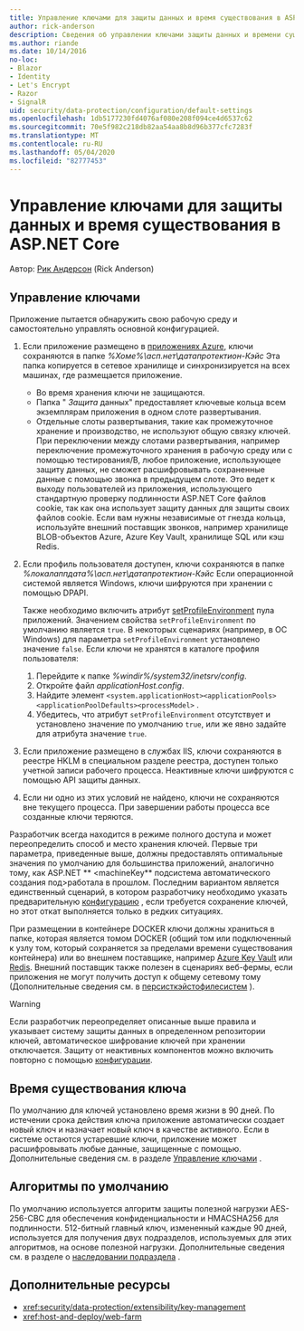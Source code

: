 ```yaml
---
title: Управление ключами для защиты данных и время существования в ASP.NET Core
author: rick-anderson
description: Сведения об управлении ключами защиты данных и времени существования в ASP.NET Core.
ms.author: riande
ms.date: 10/14/2016
no-loc:
- Blazor
- Identity
- Let's Encrypt
- Razor
- SignalR
uid: security/data-protection/configuration/default-settings
ms.openlocfilehash: 1db5177230fd4076af080e208f094ce4d6537c62
ms.sourcegitcommit: 70e5f982c218db82aa54aa8b8d96b377cfc7283f
ms.translationtype: MT
ms.contentlocale: ru-RU
ms.lasthandoff: 05/04/2020
ms.locfileid: "82777453"
---
```

# <a name="data-protection-key-management-and-lifetime-in-aspnet-core"></a>Управление ключами для защиты данных и время существования в ASP.NET Core

Автор: [Рик Андерсон](https://twitter.com/RickAndMSFT) (Rick Anderson)

## <a name="key-management"></a>Управление ключами

Приложение пытается обнаружить свою рабочую среду и самостоятельно управлять основной конфигурацией.

1. Если приложение размещено в [приложениях Azure](https://azure.microsoft.com/services/app-service/), ключи сохраняются в папке *%Хоме%\асп.нет\датапротектион-Кэйс* Эта папка копируется в сетевое хранилище и синхронизируется на всех машинах, где размещается приложение.
   * Во время хранения ключи не защищаются.
   * Папка " *Защита* данных" предоставляет ключевые кольца всем экземплярам приложения в одном слоте развертывания.
   * Отдельные слоты развертывания, такие как промежуточное хранение и производство, не используют общую связку ключей. При переключении между слотами развертывания, например переключение промежуточного хранения в рабочую среду или с помощью тестирования/B, любое приложение, использующее защиту данных, не сможет расшифровывать сохраненные данные с помощью звонка в предыдущем слоте. Это ведет к выходу пользователей из приложения, использующего стандартную проверку подлинности ASP.NET Core файлов cookie, так как она использует защиту данных для защиты своих файлов cookie. Если вам нужны независимые от гнезда кольца, используйте внешний поставщик звонков, например хранилище BLOB-объектов Azure, Azure Key Vault, хранилище SQL или кэш Redis.

1. Если профиль пользователя доступен, ключи сохраняются в папке *%локалаппдата%\асп.нет\датапротектион-Кэйс* Если операционной системой является Windows, ключи шифруются при хранении с помощью DPAPI.

   Также необходимо включить атрибут [setProfileEnvironment](/iis/configuration/system.applicationhost/applicationpools/add/processmodel#configuration) пула приложений. Значением свойства `setProfileEnvironment` по умолчанию является `true`. В некоторых сценариях (например, в ОС Windows) для параметра `setProfileEnvironment` установлено значение `false`. Если ключи не хранятся в каталоге профиля пользователя:

   1. Перейдите к папке *%windir%/system32/inetsrv/config*.
   1. Откройте файл *applicationHost.config*.
   1. Найдите элемент `<system.applicationHost><applicationPools><applicationPoolDefaults><processModel>` .
   1. Убедитесь, что атрибут `setProfileEnvironment` отсутствует и установлено значение по умолчанию `true`, или же явно задайте для атрибута значение `true`.

1. Если приложение размещено в службах IIS, ключи сохраняются в реестре HKLM в специальном разделе реестра, доступен только учетной записи рабочего процесса. Неактивные ключи шифруются с помощью API защиты данных.

1. Если ни одно из этих условий не найдено, ключи не сохраняются вне текущего процесса. При завершении работы процесса все созданные ключи теряются.

Разработчик всегда находится в режиме полного доступа и может переопределить способ и место хранения ключей. Первые три параметра, приведенные выше, должны предоставлять оптимальные значения по умолчанию для большинства приложений, аналогично тому, как ASP.NET ** \<machineKey** подсистема автоматического создания под>работала в прошлом. Последним вариантом является единственный сценарий, в котором разработчику необходимо указать предварительную [конфигурацию](xref:security/data-protection/configuration/overview) , если требуется сохранение ключей, но этот откат выполняется только в редких ситуациях.

При размещении в контейнере DOCKER ключи должны храниться в папке, которая является томом DOCKER (общий том или подключенный к узлу том, который сохраняется за пределами времени существования контейнера) или во внешнем поставщике, например [Azure Key Vault](https://azure.microsoft.com/services/key-vault/) или [Redis](https://redis.io/). Внешний поставщик также полезен в сценариях веб-фермы, если приложения не могут получить доступ к общему сетевому тому (Дополнительные сведения см. в [персисткэйстофилесистем](xref:security/data-protection/configuration/overview#persistkeystofilesystem) ).

> [!WARNING]
> Если разработчик переопределяет описанные выше правила и указывает систему защиты данных в определенном репозитории ключей, автоматическое шифрование ключей при хранении отключается. Защиту от неактивных компонентов можно включить повторно с помощью [конфигурации](xref:security/data-protection/configuration/overview).

## <a name="key-lifetime"></a>Время существования ключа

По умолчанию для ключей установлено время жизни в 90 дней. По истечении срока действия ключа приложение автоматически создает новый ключ и назначает новый ключ в качестве активного. Если в системе остаются устаревшие ключи, приложение может расшифровывать любые данные, защищенные с помощью. Дополнительные сведения см. в разделе [Управление ключами](xref:security/data-protection/implementation/key-management#key-expiration-and-rolling) .

## <a name="default-algorithms"></a>Алгоритмы по умолчанию

По умолчанию используется алгоритм защиты полезной нагрузки AES-256-CBC для обеспечения конфиденциальности и HMACSHA256 для подлинности. 512-битный главный ключ, измененный каждые 90 дней, используется для получения двух подразделов, используемых для этих алгоритмов, на основе полезной нагрузки. Дополнительные сведения см. в разделе о [наследовании подраздела](xref:security/data-protection/implementation/subkeyderivation#additional-authenticated-data-and-subkey-derivation) .

## <a name="additional-resources"></a>Дополнительные ресурсы

* <xref:security/data-protection/extensibility/key-management>
* <xref:host-and-deploy/web-farm>
